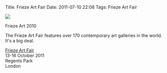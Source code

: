 Title: Frieze Art Fair
Date: 2011-07-10 22:08
Tags: Frieze Art Fair


![](/images/IMG_1661.JPG)

Frieze Art 2010
  
The Frieze Art Fair features over 170 contemporary art galleries in
the world. It's a big deal.
  
[Frieze Art Fair](http://www.friezeartfair.com/)  
13-16 October 2011  
Regents Park  
London
